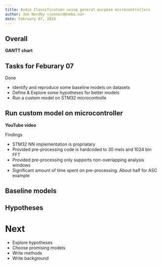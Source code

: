 ```yaml
---
title: Audio Classification using general-purpose microcontrollers
author: Jon Nordby <jonnord@nmbu.no>
date: February 07, 2019
---
```


## Overall

**GANTT chart** 

## 

## Tasks for Feburary 07

Done

- Identify and reproduce some baseline models on datasets
- Define & Explore some hypotheses for better models
- Run a custom model on STM32 microcontrolle

## Run custom model on microcontroller

**YouTube video**

Findings

- STM32 NN implementation is propriatary
- Provided pre-processing code is hardcoded to 30 mels and 1024 bin FFT
- Provided pre-processing only supports non-overlapping analysis windows
- Significant amount of time spent on pre-processing. About half for ASC example

## Baseline models



## Hypotheses


# Next

- Explore hypotheses
- Choose promising models
- Write methods
- Write background
